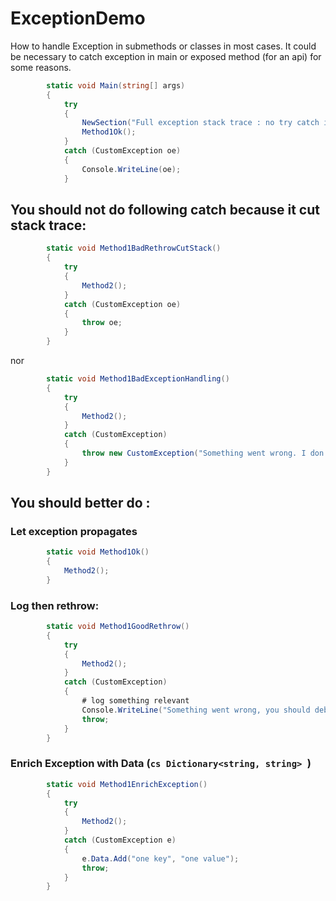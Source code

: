 # ExceptionDemo
How to handle Exception in submethods or classes in most cases. It could be necessary to catch exception in main or exposed method (for an api) for some reasons.
```cs
        static void Main(string[] args)
        {
            try
            {
                NewSection("Full exception stack trace : no try catch in called methods");
                Method1Ok();
            }
            catch (CustomException oe)
            {
                Console.WriteLine(oe);
            }
```

## You should not do following catch because it cut stack trace:
```cs
        static void Method1BadRethrowCutStack()
        {
            try
            {
                Method2();
            }
            catch (CustomException oe)
            {
                throw oe;
            }
        }
```
nor
```cs
        static void Method1BadExceptionHandling()
        {
            try
            {
                Method2();
            }
            catch (CustomException)
            {
                throw new CustomException("Something went wrong. I don't know where");
            }
        }
```

## You should better do :
### Let exception propagates
```cs
        static void Method1Ok()
        {
            Method2();
        }
```
### Log then rethrow:
```cs
        static void Method1GoodRethrow()
        {
            try
            {
                Method2();
            }
            catch (CustomException)
            {
			    # log something relevant
				Console.WriteLine("Something went wrong, you should debug.");
                throw;
            }
        }
```
### Enrich Exception with Data (```cs Dictionary<string, string> ```)
```cs
        static void Method1EnrichException()
        {
            try
            {
                Method2();
            }
            catch (CustomException e)
            {
                e.Data.Add("one key", "one value");
                throw;
            }
        }
```
